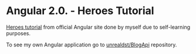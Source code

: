 # Angular 2.0. - Heroes Tutorial

[Heroes tutorial](https://angular.io/tutorial) from official Angular site done by myself due to self-learning purposes. 

To see my own Angular application go to [unrealdst/BlogApi](https://github.com/unrealdst/BlogApi/tree/master/Blog2.0/blog2.0) repository.
